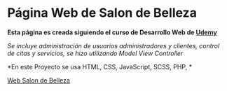 # Página Web de Salon de Belleza
**Esta página es creada siguiendo el curso de Desarrollo Web de [Udemy](https://www.udemy.com/share/1013ea3@hnU27c5PsRKWREDKK1-5-RcyTFF93fl-JywBttEBL0qQFlhRjaQAbW_ypI2ZqLfDoA==/)**

*Se incluye administración de usuarios administradores y clientes, control de citas y servicios, se hizo utilizando Model View Controller*

*En este Proyecto se usa HTML, CSS, JavaScript, SCSS, PHP, *


[Web Salon de Belleza]()